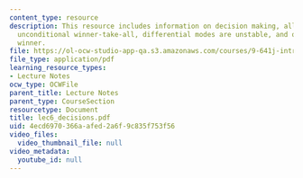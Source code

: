 ```yaml
---
content_type: resource
description: This resource includes information on decision making, all-to-all inhibition,
  unconditional winner-take-all, differential modes are unstable, and one possible
  winner.
file: https://ol-ocw-studio-app-qa.s3.amazonaws.com/courses/9-641j-introduction-to-neural-networks-spring-2005/4ecd6970366aafed2a6f9c835f753f56_lec6_decisions.pdf
file_type: application/pdf
learning_resource_types:
- Lecture Notes
ocw_type: OCWFile
parent_title: Lecture Notes
parent_type: CourseSection
resourcetype: Document
title: lec6_decisions.pdf
uid: 4ecd6970-366a-afed-2a6f-9c835f753f56
video_files:
  video_thumbnail_file: null
video_metadata:
  youtube_id: null
---
```

